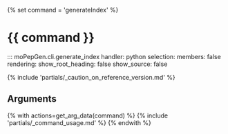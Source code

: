 {% set command = 'generateIndex' %}
# {{ command }}

::: moPepGen.cli.generate_index
	handler: python
    selection:
      members: false
    rendering:
      show_root_heading: false
      show_source: false

{% include 'partials/_caution_on_reference_version.md' %}

## Arguments

{% with actions=get_arg_data(command) %}
{% include 'partials/_command_usage.md' %}
{% endwith %}